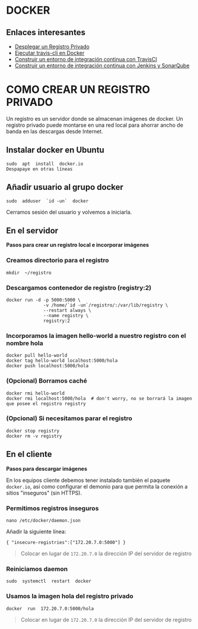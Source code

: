# DOCKER

## Enlaces interesantes

- [Desplegar un Registro Privado](https://docs.docker.com/registry/deploying/)
- [Ejecutar travis-cli en Docker](https://500.keboola.com/run-any-binary-in-a-container-like-it-exists-on-your-computer-8f6205b8cd16)
- [Construir un entorno de integración continua con TravisCI](https://medium.com/google-developers/how-to-run-travisci-locally-on-docker-822fc6b2db2e)
- [Construir un entorno de integración continua con Jenkins y SonarQube](https://yeiei.net/es/como-construir-un-entorno-de-integracion-continua-con-jenkins-y-docker/)


# COMO CREAR UN REGISTRO PRIVADO

Un registro es un servidor donde se almacenan imágenes de docker. Un registro privado puede montarse en una red local para ahorrar ancho de banda en las descargas desde Internet.

## Instalar docker en Ubuntu
```
sudo  apt  install  docker.io
Despapaye en otras líneas
```

## Añadir usuario al grupo docker
```
sudo  adduser  `id -un`  docker
```

Cerramos sesión del usuario y volvemos a iniciarla.


## En el servidor
__Pasos para crear un registro local e incorporar imágenes__


### Creamos directorio para el registro
```
mkdir  ~/registro
```

### Descargamos contenedor de registro (registry:2)

```
docker run -d -p 5000:5000 \
              -v /home/`id -un`/registro/:/var/lib/registry \
              --restart always \ 
              --name registry \
              registry:2
```

### Incorporamos la imagen hello-world a nuestro registro con el nombre hola

```
docker pull hello-world
docker tag hello-world localhost:5000/hola
docker push localhost:5000/hola
```

### (Opcional) Borramos caché

```
docker rmi hello-world
docker rmi localhost:5000/hola  # don't worry, no se borrará la imagen que posee el registro registry
```

### (Opcional) Si necesitamos parar el registro
```
docker stop registry
docker rm -v registry
``` 


## En el cliente
__Pasos para descargar imágenes__


En los equipos cliente debemos tener instalado también el paquete `docker.io`, así como configurar el demonio para que permita la conexión a sitios "inseguros" (sin HTTPS).

### Permitimos registros inseguros
```
nano /etc/docker/daemon.json
```

Añadir la siguiente línea:
```
{ "insecure-registries":["172.20.7.0:5000"] }
```

> Colocar en lugar de `172.20.7.0` la dirección IP del servidor de registro

### Reiniciamos daemon

```
sudo  systemctl  restart  docker
```

### Usamos la imagen hola del registro privado

```
docker  run  172.20.7.0:5000/hola
```
> Colocar en lugar de `172.20.7.0` la dirección IP del servidor de registro
